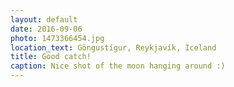 ```yaml
---
layout: default
date: 2016-09-06
photo: 1473366454.jpg
location_text: Göngustígur, Reykjavík, Iceland
title: Good catch!
caption: Nice shot of the moon hanging around :)
---
```

